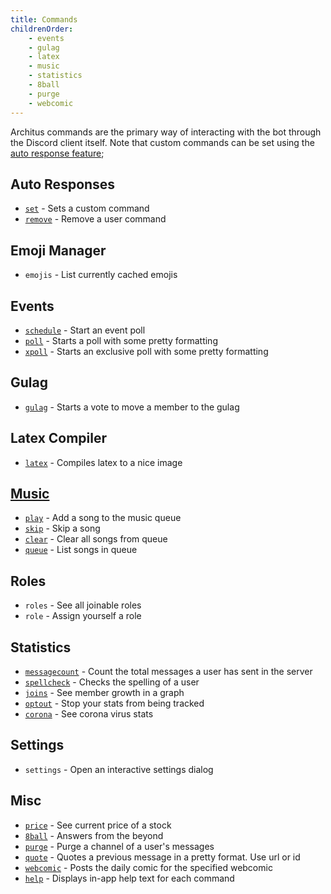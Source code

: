```yaml
---
title: Commands
childrenOrder:
    - events
    - gulag
    - latex
    - music
    - statistics
    - 8ball
    - purge
    - webcomic
---
```


Architus commands are the primary way of interacting with the bot through the Discord client itself. Note that custom commands can be set using the [auto response feature](/features/auto-responses);

## Auto Responses

* [`set`](/features/auto-responses/#setting-auto-responses) - Sets a custom command
* [`remove`](/features/auto-responses/#removing-auto-responses) - Remove a user command

## Emoji Manager

* `emojis` - List currently cached emojis

## Events

* [`schedule`](/commands/events/#schedule) - Start an event poll
* [`poll`](/commands/events/#poll) - Starts a poll with some pretty formatting
* [`xpoll`](/commands/events/#xpoll) - Starts an exclusive poll with some pretty formatting

## Gulag

* [`gulag`](/commands/gulag) - Starts a vote to move a member to the gulag

## Latex Compiler
* [`latex`](/commands/latex) - Compiles latex to a nice image

## [Music](/commands/music)

* [`play`](/commands/music/#play) - Add a song to the music queue
* [`skip`](/commands/music/#skip) - Skip a song
* [`clear`](/commands/music/#clear) - Clear all songs from queue
* [`queue`](/commands/music/#queue)  - List songs in queue

## Roles

* `roles` - See all joinable roles
* `role` - Assign yourself a role

## Statistics

* [`messagecount`](/commands/statistics/#messagecount) - Count the total messages a user has sent in the server
* [`spellcheck`](/commands/statistics/#spellcheck) - Checks the spelling of a user
* [`joins`](/commands/statistics/#joins) - See member growth in a graph
* [`optout`](/commands/statistics/#optout) - Stop your stats from being tracked
* [`corona`](/commands/statistics/#corona) - See corona virus stats

## Settings

* `settings` - Open an interactive settings dialog

## Misc

* [`price`](/commands/stocks) - See current price of a stock
* [`8ball`](/commands/8ball) - Answers from the beyond
* [`purge`](/commands/purge) - Purge a channel of a user's messages
* [`quote`](/commands/quote) - Quotes a previous message in a pretty format. Use url or id
* [`webcomic`](/commands/webcomic) - Posts the daily comic for the specified webcomic
* [`help`](/commands/help) - Displays in-app help text for each command
